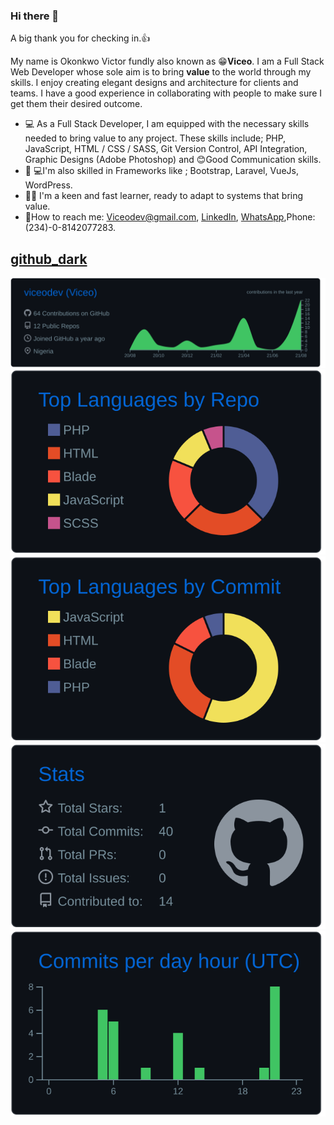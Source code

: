 ### Hi there 👋

<!--
**viceodev/viceodev** is a ✨ _special_ ✨ repository because its `README.md` (this file) appears on your GitHub profile.

Here are some ideas to get you started:

- 🔭 I’m currently working on ...
- 🌱 I’m currently learning ...
- 👯 I’m looking to collaborate on ...
- 🤔 I’m looking for help with ...
- 💬 Ask me about ...
- 📫 How to reach me: ...
- 😄 Pronouns: ...
- ⚡ Fun fact: ...
-->

A big thank you for checking in.👍

My name is Okonkwo Victor fundly also known as 😁**Viceo**. I am a Full Stack Web Developer whose sole aim is to bring **value** to the world through my skills. I enjoy creating elegant designs and architecture for clients and teams. I have a good experience in collaborating with people to make sure I get them their desired outcome.

- 💻 As a Full Stack Developer, I am equipped with the necessary skills needed to bring value to any project. These skills include; PHP, JavaScript, HTML / CSS / SASS, Git Version Control, API Integration, Graphic Designs (Adobe Photoshop) and 😊Good Communication skills.
- 👨‍ 💻I'm also skilled in Frameworks like ; Bootstrap, Laravel, VueJs, WordPress.
- 🙋‍♂️ I'm a keen and fast learner, ready to adapt to systems that bring value. 
- 📲How to reach me: [Viceodev@gmail.com](mailto:viceodev@gmail.com), [LinkedIn](www.linkedin.com/in/victor-okonkwo-5467401a5), [WhatsApp](https://wa.me/message/XEC2LS6Z2IUUI1),Phone: (234)-0-8142077283.


## [github_dark](./github_dark/README.md)
[![](https://raw.githubusercontent.com/viceodev/viceodev/master/profile-summary-card-output/github_dark/0-profile-details.svg)](https://github.com/vn7n24fzkq/github-profile-summary-cards)
[![](https://raw.githubusercontent.com/viceodev/viceodev/master/profile-summary-card-output/github_dark/1-repos-per-language.svg)](https://github.com/vn7n24fzkq/github-profile-summary-cards) [![](https://raw.githubusercontent.com/viceodev/viceodev/master/profile-summary-card-output/github_dark/2-most-commit-language.svg)](https://github.com/vn7n24fzkq/github-profile-summary-cards)
[![](https://raw.githubusercontent.com/viceodev/viceodev/master/profile-summary-card-output/github_dark/3-stats.svg)](https://github.com/vn7n24fzkq/github-profile-summary-cards) [![](https://raw.githubusercontent.com/viceodev/viceodev/master/profile-summary-card-output/github_dark/4-productive-time.svg)](https://github.com/vn7n24fzkq/github-profile-summary-cards)
